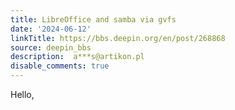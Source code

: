 ```yaml
---
title: LibreOffice and samba via gvfs
date: '2024-06-12'
linkTitle: https://bbs.deepin.org/en/post/268868
source: deepin_bbs
description:  a***s@artikon.pl 
disable_comments: true
---
```

Hello,
